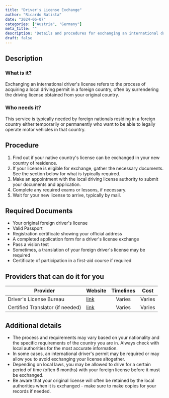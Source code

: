 ```yaml
---
title: "Driver's License Exchange"
author: "Ricardo Batista"
date: "2024-06-07"
categories: ["Austria", "Germany"]
meta_title: ""
description: "Details and procedures for exchanging an international driver's license in Austria and Germany"
draft: false
---
```


## Description
### What is it?
Exchanging an international driver's license refers to the process of acquiring a local driving permit in a foreign country, often by surrendering the driving license obtained from your original country. 

### Who needs it?
This service is typically needed by foreign nationals residing in a foreign country either temporarily or permanently who want to be able to legally operate motor vehicles in that country.

## Procedure

1. Find out if your native country's license can be exchanged in your new country of residence.
2. If your license is eligible for exchange, gather the necessary documents. See the section below for what is typically required.
3. Make an appointment with the local driving license authority to submit your documents and application.
4. Complete any required exams or lessons, if necessary.
5. Wait for your new license to arrive, typically by mail.

## Required Documents

- Your original foreign driver's license
- Valid Passport
- Registration certificate showing your official address
- A completed application form for a driver's license exchange
- Pass a vision test 
- Sometimes, a translation of your foreign driver's license may be required
- Certificate of participation in a first-aid course if required

## Providers that can do it for you

| Provider        |     Website     |     Timelines    |       Cost      |
| --------------- | --------------- |  :-------------: | :-------------: |
| Driver's License Bureau      |  [link](http://example.com)       |      Varies      |        Varies       |
| Certified Translator (if needed)     |  [link](http://example.com)       |      Varies      |        Varies       |

## Additional details

- The process and requirements may vary based on your nationality and the specific requirements of the country you are in. Always check with local authorities for the most accurate information.
- In some cases, an international driver's permit may be required or may allow you to avoid exchanging your license altogether.
- Depending on local laws, you may be allowed to drive for a certain period of time (often 6 months) with your foreign license before it must be exchanged.
- Be aware that your original license will often be retained by the local authorities when it is exchanged - make sure to make copies for your records if needed.